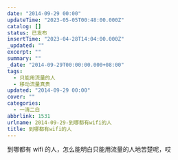 ```yaml
---
date: "2014-09-29 00:00"
updateTime: "2023-05-05T00:48:00.000Z"
catalog: []
status: 已发布
insertTime: "2023-04-28T14:04:00.000Z"
_updated: ""
excerpt: ""
summary: ""
_date: "2014-09-29T00:00:00.000+08:00"
tags:
  - 只能用流量的人
  - 移动流量真贵
updated: "2014-09-29 00:00"
cover: ""
categories:
  - 一清二白
abbrlink: 1531
urlname: 2014-09-29-到哪都有wifi的人
title: 到哪都有wifi的人
---
```


到哪都有 wifi 的人，怎么能明白只能用流量的人地苦楚呢，哎
